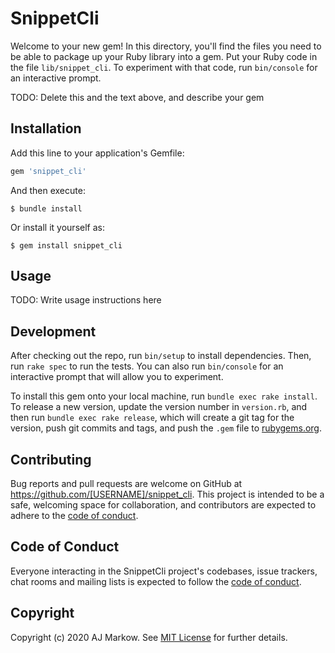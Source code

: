# SnippetCli

Welcome to your new gem! In this directory, you'll find the files you need to be able to package up your Ruby library into a gem. Put your Ruby code in the file `lib/snippet_cli`. To experiment with that code, run `bin/console` for an interactive prompt.

TODO: Delete this and the text above, and describe your gem

## Installation

Add this line to your application's Gemfile:

```ruby
gem 'snippet_cli'
```

And then execute:

    $ bundle install

Or install it yourself as:

    $ gem install snippet_cli

## Usage

TODO: Write usage instructions here

## Development

After checking out the repo, run `bin/setup` to install dependencies. Then, run `rake spec` to run the tests. You can also run `bin/console` for an interactive prompt that will allow you to experiment.

To install this gem onto your local machine, run `bundle exec rake install`. To release a new version, update the version number in `version.rb`, and then run `bundle exec rake release`, which will create a git tag for the version, push git commits and tags, and push the `.gem` file to [rubygems.org](https://rubygems.org).

## Contributing

Bug reports and pull requests are welcome on GitHub at https://github.com/[USERNAME]/snippet_cli. This project is intended to be a safe, welcoming space for collaboration, and contributors are expected to adhere to the [code of conduct](https://github.com/[USERNAME]/snippet_cli/blob/master/CODE_OF_CONDUCT.md).


## Code of Conduct

Everyone interacting in the SnippetCli project's codebases, issue trackers, chat rooms and mailing lists is expected to follow the [code of conduct](https://github.com/[USERNAME]/snippet_cli/blob/master/CODE_OF_CONDUCT.md).

## Copyright

Copyright (c) 2020 AJ Markow. See [MIT License](LICENSE.txt) for further details.